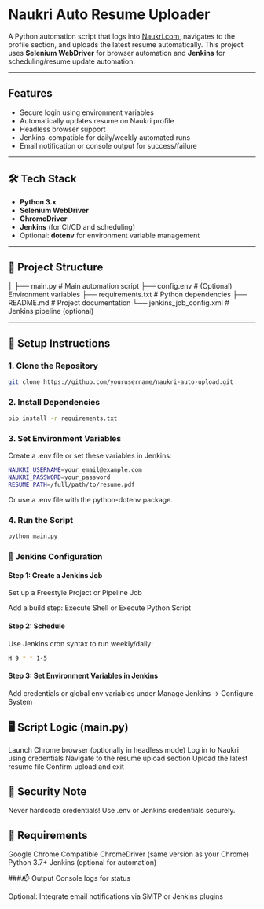 #  Naukri Auto Resume Uploader

A Python automation script that logs into [Naukri.com](https://www.naukri.com/), navigates to the profile section, and uploads the latest resume automatically. This project uses **Selenium WebDriver** for browser automation and **Jenkins** for scheduling/resume update automation.

---

##  Features

- Secure login using environment variables  
- Automatically updates resume on Naukri profile  
- Headless browser support  
- Jenkins-compatible for daily/weekly automated runs  
- Email notification or console output for success/failure  

---

## 🛠️ Tech Stack

- **Python 3.x**  
- **Selenium WebDriver**  
- **ChromeDriver**  
- **Jenkins** (for CI/CD and scheduling)  
- Optional: **dotenv** for environment variable management  

---

## 📁 Project Structure
│
├── main.py # Main automation script
├── config.env # (Optional) Environment variables
├── requirements.txt # Python dependencies
├── README.md # Project documentation
└── jenkins_job_config.xml # Jenkins pipeline (optional)


---

## 🔧 Setup Instructions

### 1. Clone the Repository
```bash
git clone https://github.com/yourusername/naukri-auto-upload.git
```

### 2. Install Dependencies
```bash
pip install -r requirements.txt
```

### 3. Set Environment Variables
Create a .env file or set these variables in Jenkins:
```bash
NAUKRI_USERNAME=your_email@example.com
NAUKRI_PASSWORD=your_password
RESUME_PATH=/full/path/to/resume.pdf
```
Or use a .env file with the python-dotenv package.

### 4. Run the Script
```bash
python main.py
```


### 🤖 Jenkins Configuration
#### Step 1: Create a Jenkins Job
Set up a Freestyle Project or Pipeline Job

Add a build step: Execute Shell or Execute Python Script

#### Step 2: Schedule
Use Jenkins cron syntax to run weekly/daily:
```bash
H 9 * * 1-5
```
#### Step 3: Set Environment Variables in Jenkins
Add credentials or global env variables under Manage Jenkins → Configure System

## 🖥️ Script Logic (main.py)
Launch Chrome browser (optionally in headless mode)
Log in to Naukri using credentials
Navigate to the resume upload section
Upload the latest resume file
Confirm upload and exit

## 🔐 Security Note
Never hardcode credentials! Use .env or Jenkins credentials securely.

## 🧪 Requirements
Google Chrome
Compatible ChromeDriver (same version as your Chrome)
Python 3.7+
Jenkins (optional for automation)

###📬 Output
Console logs for status

Optional: Integrate email notifications via SMTP or Jenkins plugins
